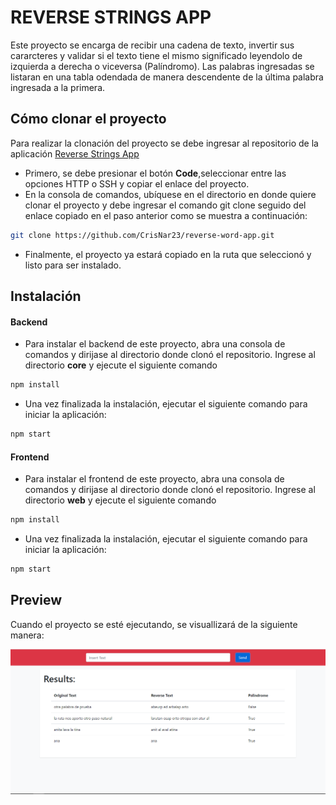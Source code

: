 # REVERSE STRINGS APP
Este proyecto se encarga de recibir una cadena de texto, invertir sus cararcteres y validar si el texto tiene el mismo significado leyendolo de izquierda a derecha o viceversa (Palíndromo). Las palabras ingresadas se listaran en una tabla odendada de manera descendente de la última palabra ingresada a la primera.

## Cómo clonar el proyecto
Para realizar la clonación del proyecto se debe ingresar al repositorio de la aplicación [Reverse Strings App](https://github.com/CrisNar23/reverse-word-app)
* Primero, se debe presionar el botón **Code**,seleccionar entre las opciones HTTP o SSH y copiar el enlace del proyecto.
* En la consola de comandos, ubíquese en el directorio en donde quiere clonar el proyecto y debe ingresar el comando git clone seguido del enlace copiado en el paso anterior como se muestra a continuación:
```bash
git clone https://github.com/CrisNar23/reverse-word-app.git
```
* Finalmente, el proyecto ya estará copiado en la ruta que seleccionó y listo para ser instalado.

## Instalación
#### Backend
* Para instalar el backend de este proyecto, abra una consola de comandos y dirijase al directorio donde clonó el repositorio. Ingrese al directorio **core** y ejecute el siguiente comando
```bash
npm install
```
* Una vez finalizada la instalación, ejecutar el siguiente comando para iniciar la aplicación:
```bash
npm start
```
#### Frontend
* Para instalar el frontend de este proyecto, abra una consola de comandos y dirijase al directorio donde clonó el repositorio. Ingrese al directorio **web** y ejecute el siguiente comando
```bash
npm install
```
* Una vez finalizada la instalación, ejecutar el siguiente comando para iniciar la aplicación:
```bash
npm start
```
## Preview
Cuando el proyecto se esté ejecutando, se visuallizará de la siguiente manera:

![](/preview.PNG)
